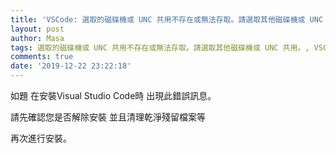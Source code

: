 ```yaml
---
title: 'VSCode: 選取的磁碟機或 UNC 共用不存在或無法存取。請選取其他磁碟機或 UNC 共用。'
layout: post
author: Masa
tags: 選取的磁碟機或 UNC 共用不存在或無法存取。請選取其他磁碟機或 UNC 共用。, VSCode 錯誤訊息
comments: true
date: '2019-12-22 23:22:18'
---
```


如題
在安裝Visual Studio Code時
出現此錯誤訊息。

請先確認您是否解除安裝 並且清理乾淨殘留檔案等

再次進行安裝。